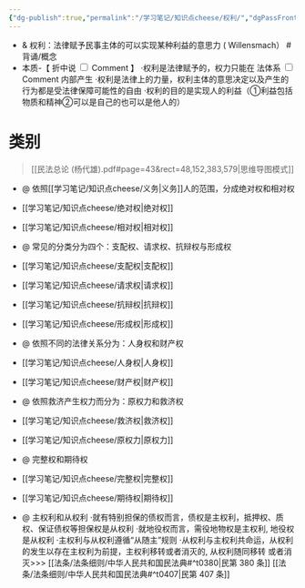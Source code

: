 ```yaml
---
{"dg-publish":true,"permalink":"/学习笔记/知识点cheese/权利/","dgPassFrontmatter":true,"created":"2024-07-16T09:43:13.967+08:00","updated":"2024-09-11T12:16:27.098+08:00"}
---
```


- & 权利：法律赋予民事主体的可以实现某种利益的意思力 ( Willensmach） #背诵/概念
- 本质-【<label class="ob-comment" title="融合了法⼒说与利益说的权利概念" style=""> 折中说 <input type="checkbox"> <span style=""> Comment </span></label>】 
·权利是法律赋予的，权力只能在<label class="ob-comment" title="其中的法应该作宽泛理解
不仅包括制定法规则的明文规定，还包括作为制定法规则体系之基础的法价值原则以及习惯法、法官法等" style=""> 法体系 <input type="checkbox"> <span style=""> Comment </span></label>内部产生 
·权利是法律上的力量，权利主体的意思决定以及产生的行为都是受法律保障可能性的自由
·权利的目的是实现人的利益（①利益包括物质和精神②可以是自己的也可以是他人的）
# 类别
> [[民法总论 (杨代雄).pdf#page=43&rect=48,152,383,579|思维导图模式]]
- @ 依照[[学习笔记/知识点cheese/义务\|义务]]人的范围，分成绝对权和相对权
- [[学习笔记/知识点cheese/绝对权\|绝对权]]
- [[学习笔记/知识点cheese/相对权\|相对权]]

- @ 常见的分类分为四个：支配权、请求权、抗辩权与形成权
- [[学习笔记/知识点cheese/支配权\|支配权]]
- [[学习笔记/知识点cheese/请求权\|请求权]]
- [[学习笔记/知识点cheese/抗辩权\|抗辩权]]
- [[学习笔记/知识点cheese/形成权\|形成权]]

- @ 依照不同的法律关系分为：人身权和财产权
- [[学习笔记/知识点cheese/人身权\|人身权]]
- [[学习笔记/知识点cheese/财产权\|财产权]]

- @ 依照救济产生权力而分为：原权力和救济权
- [[学习笔记/知识点cheese/救济权\|救济权]]
- [[学习笔记/知识点cheese/原权力\|原权力]]

- @ 完整权和期待权
- [[学习笔记/知识点cheese/完整权\|完整权]]
- [[学习笔记/知识点cheese/期待权\|期待权]]

- @ 主权利和从权利
·就有特别担保的债权而言，债权是主权利，抵押权、质权、保证债权等担保权是从权利
·就地役权而言，需役地物权是主权利, 地役权是从权利
·主权利与从权利遵循“从随主”规则
·从权利与主权利共命运，从权利的发生以存在主权利为前提，主权利移转或者消灭的, 从权利随同移转 或者消灭>>> [[法条/法条细则/中华人民共和国民法典#^t0380\|民第 380 条]] [[法条/法条细则/中华人民共和国民法典#^t0407\|民第 407 条]]
